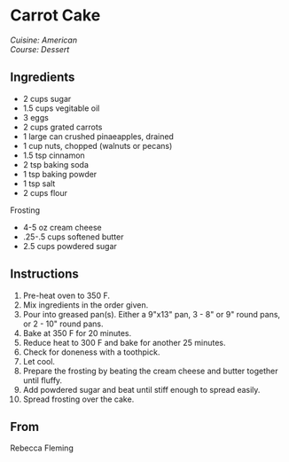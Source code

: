 # Carrot Cake

_Cuisine:  American_<br />
_Course:  Dessert_

## Ingredients

- 2 cups sugar
- 1.5 cups vegitable oil
- 3 eggs
- 2 cups grated carrots
- 1 large can crushed pinaeapples, drained
- 1 cup nuts, chopped (walnuts or pecans)
- 1.5 tsp cinnamon
- 2 tsp baking soda
- 1 tsp baking powder
- 1 tsp salt
- 2 cups flour

Frosting
- 4-5 oz cream cheese
- .25-.5 cups softened butter
- 2.5 cups powdered sugar

## Instructions

1. Pre-heat oven to 350 F.
1. Mix ingredients in the order given.
1. Pour into greased pan(s).  Either a 9"x13" pan, 3 - 8" or 9" round pans, or 2 - 10" round pans.
1. Bake at 350 F for 20 minutes.
1. Reduce heat to 300 F and bake for another 25 minutes.
1. Check for doneness with a toothpick.
1. Let cool.
1. Prepare the frosting by beating the cream cheese and butter together until fluffy.
1. Add powdered sugar and beat until stiff enough to spread easily.
1. Spread frosting over the cake.

## From

Rebecca Fleming